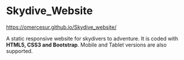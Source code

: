# Skydive_Website
https://omercesur.github.io/Skydive_website/

A static responsive website for skydivers to adventure. It is coded with **HTML5, CSS3 and Bootstrap**. Mobile and Tablet versions are also supported.
